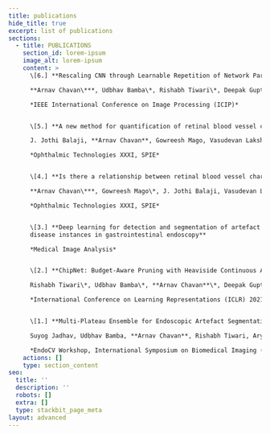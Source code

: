 ```yaml
---
title: publications
hide_title: true
excerpt: list of publications
sections:
  - title: PUBLICATIONS
    section_id: lorem-ipsum
    image_alt: lorem-ipsum
    content: >
      \[6.] **Rescaling CNN through Learnable Repetition of Network Parameters**  

      **Arnav Chavan\***, Udbhav Bamba\*, Rishabh Tiwari\*, Deepak Gupta\*  

      *IEEE International Conference on Image Processing (ICIP)*


      \[5.] **A new method for quantification of retinal blood vessel characteristics**  

      J. Jothi Balaji, **Arnav Chavan**, Gowreesh Mago, Vasudevan Lakshminarayanan  

      *Ophthalmic Technologies XXXI, SPIE*


      \[4.] **Is there a relationship between retinal blood vessel characteristics and ametropia?**  

      **Arnav Chavan\***, Gowreesh Mago\*, J. Jothi Balaji, Vasudevan Lakshminarayanan  

      *Ophthalmic Technologies XXXI, SPIE*


      \[3.] **Deep learning for detection and segmentation of artefact and
      disease instances in gastrointestinal endoscopy**  

      *Medical Image Analysis*


      \[2.] **ChipNet: Budget-Aware Pruning with Heaviside Continuous Approximations**  

      Rishabh Tiwari\*, Udbhav Bamba\*, **Arnav Chavan**\*, Deepak Gupta\*  

      *International Conference on Learning Representations (ICLR) 2021*


      \[1.] **Multi-Plateau Ensemble for Endoscopic Artefact Segmentation and Detection**  

      Suyog Jadhav, Udbhav Bamba, **Arnav Chavan**, Rishabh Tiwari, Aryan Raj  

      *EndoCV Workshop, International Symposium on Biomedical Imaging (ISBI) 2020*
    actions: []
    type: section_content
seo:
  title: ''
  description: ''
  robots: []
  extra: []
  type: stackbit_page_meta
layout: advanced
---
```


